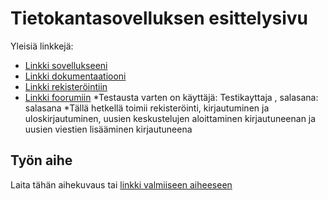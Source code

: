 # Tietokantasovelluksen esittelysivu

Yleisiä linkkejä:

* [Linkki sovellukseeni](http://hyttijan.users.cs.helsinki.fi/keskustelufoorumi)
* [Linkki dokumentaatiooni](https://github.com/hyttijan/Tsoha-Bootstrap/blob/master/doc/dokumentaatio.pdf)
* [Linkki rekisteröintiin](http://hyttijan.users.cs.helsinki.fi/keskustelufoorumi/rekisterointi)
* [Linkki foorumiin](http://hyttijan.users.cs.helsinki.fi/keskustelufoorumi/foorumi)
*Testausta varten on 
käyttäjä: Testikayttaja ,
salasana: salasana
*Tällä hetkellä toimii rekisteröinti, kirjautuminen ja uloskirjautuminen, uusien keskustelujen aloittaminen kirjautuneenan ja uusien viestien lisääminen kirjautuneena




## Työn aihe

Laita tähän aihekuvaus tai [linkki valmiiseen aiheeseen](http://advancedkittenry.github.io/suunnittelu_ja_tyoymparisto/aiheet/Keskustelufoorumi.html) 
